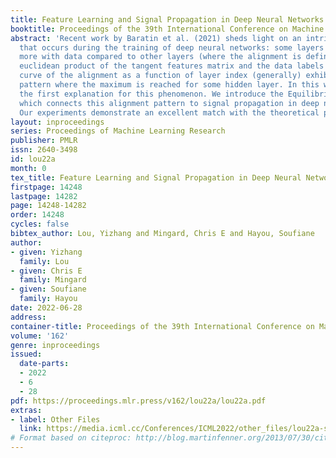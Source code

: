 ```yaml
---
title: Feature Learning and Signal Propagation in Deep Neural Networks
booktitle: Proceedings of the 39th International Conference on Machine Learning
abstract: 'Recent work by Baratin et al. (2021) sheds light on an intriguing pattern
  that occurs during the training of deep neural networks: some layers align much
  more with data compared to other layers (where the alignment is defined as the normalize
  euclidean product of the tangent features matrix and the data labels matrix). The
  curve of the alignment as a function of layer index (generally) exhibits a ascent-descent
  pattern where the maximum is reached for some hidden layer. In this work, we provide
  the first explanation for this phenomenon. We introduce the Equilibrium Hypothesis
  which connects this alignment pattern to signal propagation in deep neural networks.
  Our experiments demonstrate an excellent match with the theoretical predictions.'
layout: inproceedings
series: Proceedings of Machine Learning Research
publisher: PMLR
issn: 2640-3498
id: lou22a
month: 0
tex_title: Feature Learning and Signal Propagation in Deep Neural Networks
firstpage: 14248
lastpage: 14282
page: 14248-14282
order: 14248
cycles: false
bibtex_author: Lou, Yizhang and Mingard, Chris E and Hayou, Soufiane
author:
- given: Yizhang
  family: Lou
- given: Chris E
  family: Mingard
- given: Soufiane
  family: Hayou
date: 2022-06-28
address:
container-title: Proceedings of the 39th International Conference on Machine Learning
volume: '162'
genre: inproceedings
issued:
  date-parts:
  - 2022
  - 6
  - 28
pdf: https://proceedings.mlr.press/v162/lou22a/lou22a.pdf
extras:
- label: Other Files
  link: https://media.icml.cc/Conferences/ICML2022/other_files/lou22a-supp.zip
# Format based on citeproc: http://blog.martinfenner.org/2013/07/30/citeproc-yaml-for-bibliographies/
---
```

